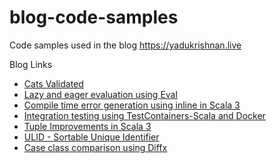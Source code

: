 # blog-code-samples
Code samples used in the blog https://yadukrishnan.live

Blog Links

- [Cats Validated](https://yadukrishnan.live/data-validation-and-error-accumulation-using-cats-validated)
- [Lazy and eager evaluation using Eval](https://yadukrishnan.live/lazy-and-eager-computations-in-cats-using-eval)
- [Compile time error generation using inline in Scala 3](https://yadukrishnan.live/compile-time-error-generation-using-inline-in-scala-3)
- [Integration testing using TestContainers-Scala and Docker](https://yadukrishnan.live/easy-integration-testing-with-testcontainer-scala)
- [Tuple Improvements in Scala 3](https://yadukrishnan.live/tuple-improvements-in-scala-3)
- [ULID - Sortable Unique Identifier](https://yadukrishnan.live/ulid-sortable-unique-identifier)
- [Case class comparison using Diffx](https://yadukrishnan.live/comparing-case-class-instances-using-diffx)

